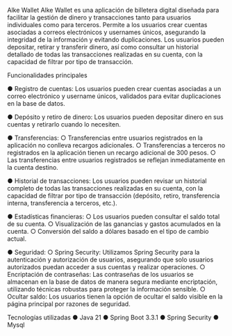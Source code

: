 Alke Wallet
Alke Wallet es una aplicación de billetera digital diseñada para facilitar la gestión de dinero y
transacciones tanto para usuarios individuales como para terceros. Permite a los usuarios
crear cuentas asociadas a correos electrónicos y usernames únicos, asegurando la
integridad de la información y evitando duplicaciones. Los usuarios pueden depositar, retirar
y transferir dinero, así como consultar un historial detallado de todas las transacciones
realizadas en su cuenta, con la capacidad de filtrar por tipo de transacción.

Funcionalidades principales

● Registro de cuentas: Los usuarios pueden crear cuentas asociadas a un correo
electrónico y username únicos, validados para evitar duplicaciones en la base de
datos.

● Depósito y retiro de dinero: Los usuarios pueden depositar dinero en sus cuentas
y retirarlo cuando lo necesiten.

● Transferencias:
○ Transferencias entre usuarios registrados en la aplicación no conlleva
recargos adicionales.
○ Transferencias a terceros no registrados en la aplicación tienen un recargo
adicional de 300 pesos.
○ Las transferencias entre usuarios registrados se reflejan inmediatamente en
la cuenta destino.

● Historial de transacciones: Los usuarios pueden revisar un historial completo de
todas las transacciones realizadas en su cuenta, con la capacidad de filtrar por tipo
de transacción (depósito, retiro, transferencia interna, transferencia a terceros, etc.).

● Estadísticas financieras:
○ Los usuarios pueden consultar el saldo total de su cuenta.
○ Visualización de las ganancias y gastos acumulados en la cuenta.
○ Conversión del saldo a dólares basado en el tipo de cambio actual.

● Seguridad:
○ Spring Security: Utilizamos Spring Security para la autenticación y
autorización de usuarios, asegurando que solo usuarios autorizados puedan
acceder a sus cuentas y realizar operaciones.
○ Encriptación de contraseñas: Las contraseñas de los usuarios se
almacenan en la base de datos de manera segura mediante encriptación,
utilizando técnicas robustas para proteger la información sensible.
○ Ocultar saldo: Los usuarios tienen la opción de ocultar el saldo visible en la
página principal por razones de seguridad.

Tecnologías utilizadas
● Java 21
● Spring Boot 3.3.1
● Spring Security
● Mysql

